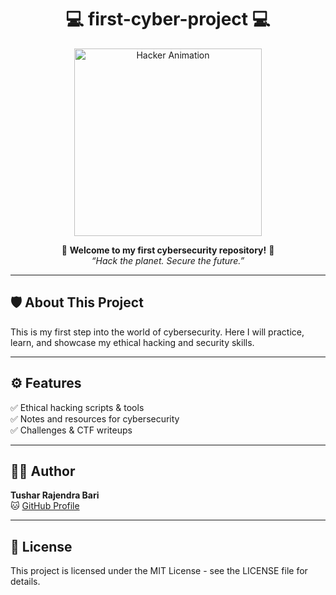 <h1 align="center">💻 first-cyber-project 💻</h1>

<p align="center">
  <img src="https://media.giphy.com/media/xT9IgzoKnwFNmISR8I/giphy.gif" width="300" alt="Hacker Animation">
</p>

<p align="center">
  🚀 <strong>Welcome to my first cybersecurity repository!</strong> 🚀<br>
  <em>“Hack the planet. Secure the future.”</em>
</p>

---

## 🛡️ About This Project
This is my first step into the world of cybersecurity. Here I will practice, learn, and showcase my ethical hacking and security skills.

---

## ⚙️ Features
✅ Ethical hacking scripts & tools  
✅ Notes and resources for cybersecurity  
✅ Challenges & CTF writeups  

---

## 👨‍💻 Author
**Tushar Rajendra Bari**  
🐱 [GitHub Profile](https://github.com/tusharbari)

---

## 📜 License
This project is licensed under the MIT License - see the LICENSE file for details.
